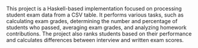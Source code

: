 This project is a Haskell-based implementation focused on processing student exam data from a CSV table. 
It performs various tasks, such as calculating exam grades, determining the number and percentage of students who passed, averaging exam grades, and analyzing homework contributions. 
The project also ranks students based on their performance and calculates differences between interview and written exam scores.
